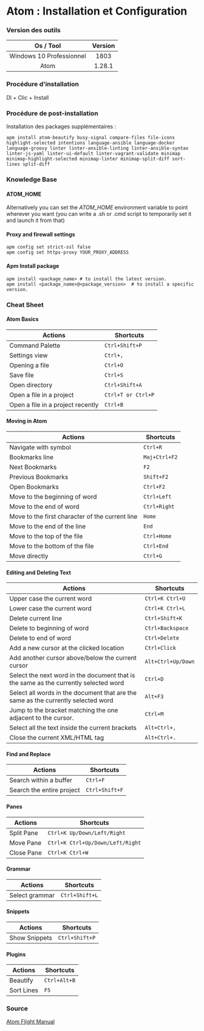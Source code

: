 # Atom : Installation et Configuration

### Version des outils

|         Os / Tool        | Version |
| :----------------------: | :-----: |
| Windows 10 Professionnel |   1803  |
|           Atom           |  1.28.1 |

### Procédure d'installation

Dl + Clic + Install

### Procédure de post-installation

Installation des packages supplémentaires :

```shell
apm install atom-beautify busy-signal compare-files file-icons highlight-selected intentions language-ansible language-docker language-groovy linter linter-ansible-linting linter-ansible-syntax linter-js-yaml linter-ui-default linter-vagrant-validate minimap minimap-highlight-selected minimap-linter minimap-split-diff sort-lines split-diff
```

### Knowledge Base

#### ATOM_HOME

Alternatively you can set the _ATOM_HOME_ environment variable to point wherever you want (you can write a .sh or .cmd script to temporarily set it and launch it from that)  

#### Proxy and firewall settings

```shell
apm config set strict-ssl false
apm config set https-proxy YOUR_PROXY_ADDRESS
```

#### Apm Install package

```shell
apm install <package_name> # to install the latest version.
apm install <package_name>@<package_version>  # to install a specific version.
```

### Cheat Sheet

#### Atom Basics

| Actions                           | Shortcuts          |
| --------------------------------- | ------------------ |
| Command Palette                   | `Ctrl+Shift+P`     |
| Settings view                     | `Ctrl+,`           |
| Opening a file                    | `Ctrl+O`           |
| Save file                         | `Ctrl+S`           |
| Open directory                    | `Ctrl+Shift+A`     |
| Open a file in a project          | `Ctrl+T or Ctrl+P` |
| Open a file in a project recently | `Ctrl+B`           |

#### Moving in Atom

| Actions                                         | Shortcuts     |
| ----------------------------------------------- | ------------- |
| Navigate with symbol                            | `Ctrl+R`      |
| Bookmarks line                                  | `Maj+Ctrl+F2` |
| Next Bookmarks                                  | `F2`          |
| Previous Bookmarks                              | `Shift+F2`    |
| Open Bookmarks                                  | `Ctrl+F2`     |
| Move to the beginning of word                   | `Ctrl+Left`   |
| Move to the end of word                         | `Ctrl+Right`  |
| Move to the first character of the current line | `Home`        |
| Move to the end of the line                     | `End`         |
| Move to the top of the file                     | `Ctrl+Home`   |
| Move to the bottom of the file                  | `Ctrl+End`    |
| Move directly                                   | `Ctrl+G`      |

#### Editing and Deleting Text

| Actions                                                                              | Shortcuts          |
| ------------------------------------------------------------------------------------ | ------------------ |
| Upper case the current word                                                          | `Ctrl+K Ctrl+U`    |
| Lower case the current word                                                          | `Ctrl+K Ctrl+L`    |
| Delete current line                                                                  | `Ctrl+Shift+K`     |
| Delete to beginning of word                                                          | `Ctrl+Backspace`   |
| Delete to end of word                                                                | `Ctrl+Delete`      |
| Add a new cursor at the clicked location                                             | `Ctrl+Click`       |
| Add another cursor above/below the current cursor                                    | `Alt+Ctrl+Up/Down` |
| Select the next word in the document that is the same as the currently selected word | `Ctrl+D`           |
| Select all words in the document that are the same as the currently selected word    | `Alt+F3`           |
| Jump to the bracket matching the one adjacent to the cursor.                         | `Ctrl+M`           |
| Select all the text inside the current brackets                                      | `Alt+Ctrl+,`       |
| Close the current XML/HTML tag                                                       | `Alt+Ctrl+.`       |

#### Find and Replace

| Actions                   | Shortcuts      |
| ------------------------- | -------------- |
| Search within a buffer    | `Ctrl+F`       |
| Search the entire project | `Ctrl+Shift+F` |

#### Panes

| Actions    | Shortcuts                        |
| ---------- | -------------------------------- |
| Split Pane | `Ctrl+K Up/Down/Left/Right`      |
| Move Pane  | `Ctrl+K Ctrl+Up/Down/Left/Right` |
| Close Pane | `Ctrl+K Ctrl+W`                  |

#### Grammar

| Actions        | Shortcuts      |
| -------------- | -------------- |
| Select grammar | `Ctrl+Shift+L` |

#### Snippets

| Actions       | Shortcuts      |
| ------------- | -------------- |
| Show Snippets | `Ctrl+Shift+P` |

#### Plugins

| Actions    | Shortcuts    |
| ---------- | ------------ |
| Beautify   | `Ctrl+Alt+B` |
| Sort Lines | `F5`         |

### Source

[Atom Flight Manual](https://flight-manual.atom.io/)
